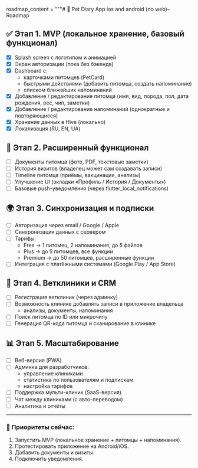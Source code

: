 ﻿roadmap_content = """# 📌 Pet Diary App ios and android (no web)– Roadmap

## ✅ Этап 1. MVP (локальное хранение, базовый функционал)
- [x] Splash screen с логотипом и анимацией
- [x] Экран авторизации (пока без бэкенда)
- [x] Dashboard с:
  - карточками питомцев (PetCard)
  - быстрыми действиями (добавить питомца, создать напоминание)
  - списком ближайших напоминаний
- [x] Добавление / редактирование питомца (имя, вид, порода, пол, дата рождения, вес, чип, заметки)
- [x] Добавление / редактирование напоминаний (однократные и повторяющиеся)
- [x] Хранение данных в Hive (локально)
- [x] Локализация (RU, EN, UA)

## 🚀 Этап 2. Расширенный функционал
- [ ] Документы питомца (фото, PDF, текстовые заметки)
- [ ] История визитов (владелец может сам создавать записи)
- [ ] Timeline питомца (приёмы, вакцинации, анализы)
- [ ] Улучшение UI (вкладки «Профиль / История / Документы»)
- [ ] Базовые push-уведомления (через flutter_local_notifications)

## 🌍 Этап 3. Синхронизация и подписки
- [ ] Авторизация через email / Google / Apple
- [ ] Синхронизация данных с сервером
- [ ] Тарифы:
  - Free → 1 питомец, 2 напоминания, до 5 файлов
  - Plus → до 5 питомцев, все функции
  - Premium → до 50 питомцев, расширенные функции
- [ ] Интеграция с платёжными системами (Google Play / App Store)

## 🏥 Этап 4. Ветклиники и CRM
- [ ] Регистрация ветклиник (через админку)
- [ ] Возможность клинике добавлять записи в приложение владельца
  - анализы, документы, напоминания
- [ ] Поиск питомца по ID или микрочипу
- [ ] Генерация QR-кода питомца и сканирование в клинике

## 📊 Этап 5. Масштабирование
- [ ] Веб-версия (PWA)
- [ ] Админка для разработчиков:
  - управление клиниками
  - статистика по пользователям и подпискам
  - настройка тарифов
- [ ] Поддержка мульти-клиник (SaaS-версия)
- [ ] Чат между клиниками (с авто-переводом)
- [ ] Аналитика и отчёты

---

### 🎯 Приоритеты сейчас:
1. Запустить MVP (локальное хранение + питомцы + напоминания).
2. Протестировать приложение на Android/iOS.
3. Добавить документы и визиты.
4. Подключить уведомления.